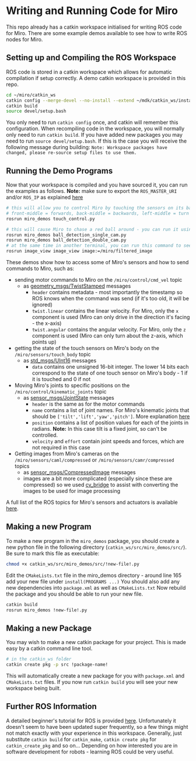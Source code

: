 # Writing and Running Code for Miro

This repo already has a catkin workspace initialised for writing ROS code for Miro. There are some example demos available to see how to write ROS nodes for Miro.

## Setting up and Compiling the ROS Workspace

ROS code is stored in a catkin workspace which allows for automatic compilation if setup correctly. A demo catkin workspace is provided in this repo.

```bash
cd ~/miro/catkin_ws
catkin config --merge-devel --no-install --extend ~/mdk/catkin_ws/install
catkin build
source devel/setup.bash
```

You only need to run `catkin config` once, and catkin will remember this configuration. When recompiling code in the workspace, you will normally only need to run `catkin build`. If you have added new packages you may need to run `source devel/setup.bash`. If this is the case you will receive the following message during building: `Note: Workspace packages have changed, please re-source setup files to use them.`

## Running the Demo Programs

Now that your workspace is compiled and you have sourced it, you can run the examples as follows. **Note:** make sure to export the `ROS_MASTER_URI` and/or `ROS_IP` as explained [here](README.md#running-code-remotely-through-ros)

```bash
# this will allow you to control Miro by touching the sensors on its back
# front-middle = forwards, back-middle = backwards, left-middle = turn left, right-middle = turn right
rosrun miro_demos touch_control.py

# this will cause Miro to chase a red ball around - you can run it using only the left or both cameras
rosrun miro_demos ball_detection_single_cam.py
rosrun miro_demos ball_detection_double_cam.py
# at the same time in another terminal, you can run this command to see what Miro is seeing
rosrun image_view image_view image:=/miro/filtered_image
```

These demos show how to access some of Miro's sensors and how to send commands to Miro, such as:

* sending motor commands to Miro on the `/miro/control/cmd_vel` topic
  * as [geometry_msgs/TwistStamped](https://docs.ros.org/melodic/api/geometry_msgs/html/msg/TwistStamped.html) messages
    * `header` contains metadata - most importantly the timestamp so ROS knows when the command was send (if it's too old, it will be ignored)
    * `twist.linear` contains the linear velocity. For Miro, only the `x` component is used (Miro can only drive in the direction it's facing - the x-axis)
    * `twist.angular` contains the angular velocity. For Miro, only the `z` component is used (Miro can only turn about the z-axis, which points up)
* getting the state of the touch sensors on Miro's body on the `/miro/sensors/touch_body` topic
  * as [std_msgs/UInt16](https://docs.ros.org/melodic/api/std_msgs/html/msg/UInt16.html) messages
    * `data` contains one unsigned 16-bit integer. The lower 14 bits each correspond to the state of one touch sensor on Miro's body - 1 if it is touched and 0 if not
* Moving Miro's joints to specific positions on the `/miro/control/kinematic_joints` topic
  * as [sensor_msgs/JointState](https://docs.ros.org/melodic/api/sensor_msgs/html/msg/JointState.html) messages
    * `header` is the same as for the motor commands
    * `name` contains a list of joint names. For Miro's kinematic joints that should be `['tilt','lift','yaw','pitch']`. More explanation [here](http://labs.consequentialrobotics.com/miro-e/docs/index.php?page=Technical_Platform_Geometry)
    * `position` contains a list of position values for each of the joints in radians. **Note:** In this case tilt is a fixed joint, so can't be controlled.
    * `velocity` and `effort` contain joint speeds and forces, which are not required in this case
* Getting images from Miro's cameras on the `/miro/sensors/caml/compressed` or `/miro/sensors/camr/compressed` topics
  * as [sensor_msgs/CompressedImage](https://docs.ros.org/melodic/api/sensor_msgs/html/msg/CompressedImage.html) messages
  * images are a bit more complicated (especially since these are compressed) so we used [cv_bridge](https://wiki.ros.org/cv_bridge) to assist with converting the images to be used for image processing

A full list of the ROS topics for Miro's sensors and actuators is available [here](http://labs.consequentialrobotics.com/miro-e/docs/index.php?page=Technical_Interfaces_ROS#sensors/kinematic_joints).

## Making a new Program

To make a new program in the `miro_demos` package, you should create a new python file in the following directory (`catkin_ws/src/miro_demos/src/`). Be sure to mark this file as executable:

```bash
chmod +x catkin_ws/src/miro_demos/src/!new-file!.py
```

Edit the `CMakeLists.txt` file in the miro_demos directory - around line 165 add your new file under `install(PROGRAMS ...)` You should also add any new dependencies into `package.xml` as well as `CMakeLists.txt` Now rebuild the package and you should be able to run your new file.

```bash
catkin build
rosrun miro_demos !new-file!.py
```

## Making a new Package

You may wish to make a new catkin package for your project. This is made easy by a catkin command line tool.

```bash
# in the catkin_ws folder
catkin create pkg -p src !package-name!
```

This will automatically create a new package for you with `package.xml` and `CMakeLists.txt` files. If you now run `catkin build` you will see your new workspace being built.

## Further ROS Information

A detailed beginner's tutorial for ROS is provided [here](https://wiki.ros.org/ROS/Tutorials). Unfortunately it doesn't seem to have been updated super frequently, so a few things might not match exactly with your experience in this workspace. Generally, just substitute `catkin build` for `catkin_make`, `catkin create pkg` for `catkin_create_pkg` and so on... Depending on how interested you are in software development for robots - learning ROS could be very useful.
